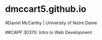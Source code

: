 dmccart5.github.io
==================

#Daniel McCarthy | University of Notre Dame

##CAPP 30370: Intro to Web Development 


